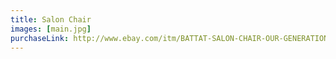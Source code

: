 ```yaml
---
title: Salon Chair
images: [main.jpg]
purchaseLink: http://www.ebay.com/itm/BATTAT-SALON-CHAIR-OUR-GENERATION-HOT-PINK-W-SILVER-FITS-AMERICAN-GIRL-/151835016832?hash=item235a127e80
---
```

